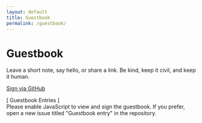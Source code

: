 ```yaml
---
layout: default
title: Guestbook
permalink: /guestbook/
---
```


# Guestbook

Leave a short note, say hello, or share a link. Be kind, keep it civil, and keep it human.

<p>
  <a class="button" href="https://github.com/antiroyalty/antiroyalty.github.io/issues/new?title=Guestbook%20entry&labels=guestbook&body=Name%3A%0AMessage%3A%0ALink%3A">Sign via GitHub</a>
</p>

<div class="guestbook-box">
  <div class="guestbook-title">[ Guestbook Entries ]</div>
  <!-- Utterances: stores entries as GitHub issues in this repo. -->
  <script src="https://utteranc.es/client.js"
          repo="antiroyalty/antiroyalty.github.io"
          issue-term="pathname"
          label="guestbook"
          theme="github-light"
          crossorigin="anonymous"
          async>
  </script>
</div>

<noscript>
  Please enable JavaScript to view and sign the guestbook.
  If you prefer, open a new issue titled "Guestbook entry" in the repository.
</noscript>
